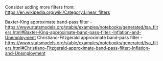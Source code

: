 Consider adding more filters from: https://en.wikipedia.org/wiki/Category:Linear_filters


Baxter-King approximate band-pass filter - https://www.statsmodels.org/stable/examples/notebooks/generated/tsa_filters.html#Baxter-King-approximate-band-pass-filter:-Inflation-and-Unemployment
Christiano-Fitzgerald approximate band-pass filter - https://www.statsmodels.org/stable/examples/notebooks/generated/tsa_filters.html#Christiano-Fitzgerald-approximate-band-pass-filter:-Inflation-and-Unemployment
